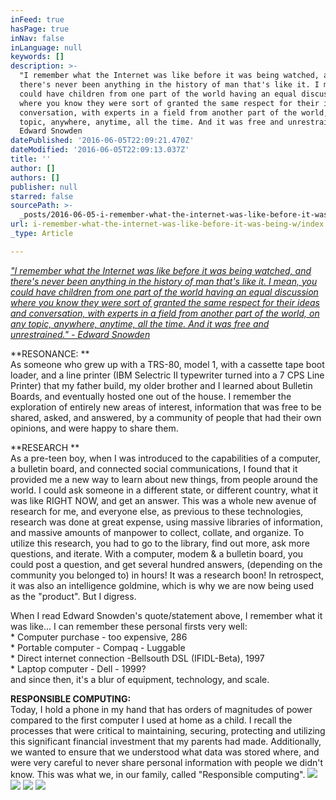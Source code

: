 ```yaml
---
inFeed: true
hasPage: true
inNav: false
inLanguage: null
keywords: []
description: >-
  "I remember what the Internet was like before it was being watched, and
  there's never been anything in the history of man that's like it. I mean, you
  could have children from one part of the world having an equal discussion
  where you know they were sort of granted the same respect for their ideas and
  conversation, with experts in a field from another part of the world, on any
  topic, anywhere, anytime, all the time. And it was free and unrestrained." -
  Edward Snowden
datePublished: '2016-06-05T22:09:21.470Z'
dateModified: '2016-06-05T22:09:13.037Z'
title: ''
author: []
authors: []
publisher: null
starred: false
sourcePath: >-
  _posts/2016-06-05-i-remember-what-the-internet-was-like-before-it-was-being-w.md
url: i-remember-what-the-internet-was-like-before-it-was-being-w/index.html
_type: Article

---
```

[_"I remember what the Internet was like before it was being watched, and there's never been anything in the history of man that's like it. I mean, you could have children from one part of the world having an equal discussion where you know they were sort of granted the same respect for their ideas and conversation, with experts in a field from another part of the world, on any topic, anywhere, anytime, all the time. And it was free and unrestrained." - Edward Snowden_][0]

**RESONANCE: **  
As someone who grew up with a TRS-80, model 1, with a cassette tape boot loader, and a line printer (IBM Selectric II typewriter turned into a 7 CPS Line Printer) that my father build, my older brother and I learned about Bulletin Boards, and eventually hosted one out of the house. I remember the exploration of entirely new areas of interest, information that was free to be shared, asked, and answered, by a community of people that had their own opinions, and were happy to share them. 

**RESEARCH **  
As a pre-teen boy, when I was introduced to the capabilities of a computer, a bulletin board, and connected social communications, I found that it provided me a new way to learn about new things, from people around the world. I could ask someone in a different state, or different country, what it was like RIGHT NOW, and get an answer. This was a whole new avenue of research for me, and everyone else, as previous to these technologies, research was done at great expense, using massive libraries of information, and massive amounts of manpower to collect, collate, and organize. To utilize this research, you had to go to the library, find out more, ask more questions, and iterate. With a computer, modem & a bulletin board, you could post a question, and get several hundred answers, (depending on the community you belonged to) in hours! It was a research boon! In retrospect, it was also an intelligence goldmine, which is why we are now being used as the "product". But I digress.

When I read Edward Snowden's quote/statement above, I remember what it was like... I can remember these personal firsts very well:   
\* Computer purchase - too expensive, 286  
\* Portable computer - Compaq - Luggable  
\* Direct internet connection -Bellsouth DSL (IFIDL-Beta), 1997  
\* Laptop computer - Dell - 1999?  
and since then, it's a blur of equipment, technology, and scale. 

**RESPONSIBLE COMPUTING:**  
Today, I hold a phone in my hand that has orders of magnitudes of power compared to the first computer I used at home as a child. I recall the processes that were critical to maintaining, securing, protecting and utilizing this significant financial investment that my parents had made. Additionally, we wanted to ensure that we understood what data was stored where, and were very careful to never share personal information with people we didn't know. This was what we, in our family, called "Responsible computing".
![](https://the-grid-user-content.s3-us-west-2.amazonaws.com/5f1ce2fd-3d4f-496c-94ca-eb32057510d5.jpg)
![](https://the-grid-user-content.s3-us-west-2.amazonaws.com/5f184216-eb1c-4971-93db-a017bb46888b.jpg)
![](https://the-grid-user-content.s3-us-west-2.amazonaws.com/6a975955-c799-488c-b9a9-f7b93198ab31.jpg)
![](https://the-grid-user-content.s3-us-west-2.amazonaws.com/36b04ff9-9be4-4d8b-896d-617c39f1a037.jpg)

[0]: https://www.eff.org/deeplinks/2014/10/snowden-motivated-what-internet-was-it-was-being-watched-and-how-we-can-get-there